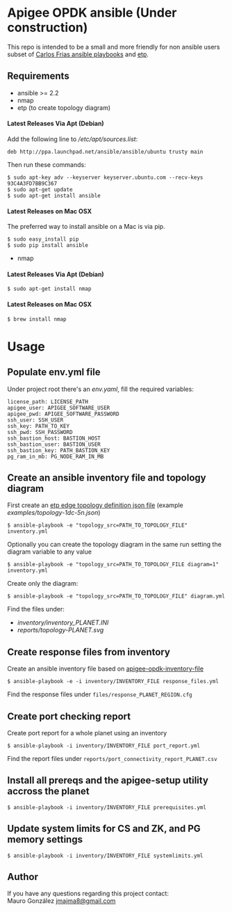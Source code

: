 # Apigee OPDK ansible (Under construction)

This repo is intended to be a small and more friendly for non ansible users subset of [Carlos Frias ansible playbooks](https://github.com/carlosfrias/apigee-opdk-playbook-setup-ansible) and [etp](https://github.com/yuriylesyuk/etp).

## Requirements
- ansible >= 2.2
- nmap
- etp (to create topology diagram)

#### Latest Releases Via Apt (Debian)
Add the following line to _/etc/apt/sources.list_:

`deb http://ppa.launchpad.net/ansible/ansible/ubuntu trusty main`

Then run these commands:

```
$ sudo apt-key adv --keyserver keyserver.ubuntu.com --recv-keys 93C4A3FD7BB9C367
$ sudo apt-get update
$ sudo apt-get install ansible
```

#### Latest Releases on Mac OSX

The preferred way to install ansible on a Mac is via pip.
```
$ sudo easy_install pip
$ sudo pip install ansible
```

- nmap

#### Latest Releases Via Apt (Debian)

```
$ sudo apt-get install nmap
```

#### Latest Releases on Mac OSX

```
$ brew install nmap
``` 

# Usage

## Populate env.yml file
Under project root there's an _env.yaml_, fill the required variables:
```
license_path: LICENSE_PATH
apigee_user: APIGEE_SOFTWARE_USER
apigee_pwd: APIGEE_SOFTWARE_PASSWORD
ssh_user: SSH_USER
ssh_key: PATH_TO_KEY
ssh_pwd: SSH_PASSWORD
ssh_bastion_host: BASTION_HOST
ssh_bastion_user: BASTION_USER
ssh_bastion_key: PATH_BASTION_KEY
pg_ram_in_mb: PG_NODE_RAM_IN_MB
```

## Create an ansible inventory file and topology diagram

First create an [etp edge topology definition json file](https://github.com/yuriylesyuk/etp) (example _examples/topology-1dc-5n.json_)
```
$ ansible-playbook -e "topology_src=PATH_TO_TOPOLOGY_FILE" inventory.yml
```
Optionally you can create the topology diagram in the same run setting the diagram variable to any value
```
$ ansible-playbook -e "topology_src=PATH_TO_TOPOLOGY_FILE diagram=1" inventory.yml
```
Create only the diagram:
```
$ ansible-playbook -e "topology_src=PATH_TO_TOPOLOGY_FILE" diagram.yml
```
Find the files under:
  - _inventory/inventory\_PLANET.INI_
  - _reports/topology-PLANET.svg_

## Create response files from inventory 

Create an ansible inventory file based on [apigee-opdk-inventory-file](https://github.com/carlosfrias/apigee-opdk-playbook-setup-ansible/blob/master/README-INVENTORY-FILE.md)
```
$ ansible-playbook -e -i inventory/INVENTORY_FILE response_files.yml
```
Find the response files under `files/response_PLANET_REGION.cfg`

## Create port checking report

Create port report for a whole planet using an inventory
```
$ ansible-playbook -i inventory/INVENTORY_FILE port_report.yml
```
Find the report files under `reports/port_connectivity_report_PLANET.csv`

## Install all prereqs and the apigee-setup utility accross the planet

```
$ ansible-playbook -i inventory/INVENTORY_FILE prerequisites.yml
```

## Update system limits for CS and ZK, and PG memory settings

```
$ ansible-playbook -i inventory/INVENTORY_FILE systemlimits.yml
```
## Author

If you have any questions regarding this project contact:  
Mauro González <jmajma8@gmail.com>

